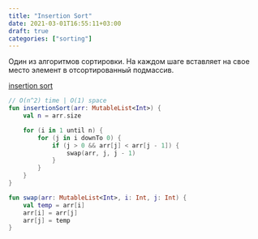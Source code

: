 ```yaml
---
title: "Insertion Sort"
date: 2021-03-01T16:55:11+03:00
draft: true
categories: ["sorting"]
---
```


Один из алгоритмов сортировки.
На каждом шаге вставляет на свое место элемент в отсортированный подмассив.

[insertion sort](https://github.com/solairerove/algs4-leprosorium/blob/master/src/main/kotlin/com/github/solairerove/algs4/leprosorium/sorting/InsertionSort.kt)

```kotlin
// O(n^2) time | O(1) space
fun insertionSort(arr: MutableList<Int>) {
    val n = arr.size

    for (i in 1 until n) {
        for (j in i downTo 0) {
            if (j > 0 && arr[j] < arr[j - 1]) {
                swap(arr, j, j - 1)
            }
        }
    }
}

fun swap(arr: MutableList<Int>, i: Int, j: Int) {
    val temp = arr[i]
    arr[i] = arr[j]
    arr[j] = temp
}
```
